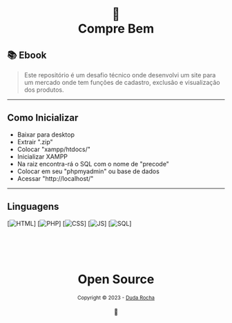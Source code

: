 <h1 align="center">
📄<br>Compre Bem
</h1>

## 📚 Ebook

> Este repositório é um desafio técnico onde desenvolvi um site para um mercado onde tem funções de cadastro, exclusão e visualização dos produtos. 

---

## Como Inicializar

- Baixar para desktop
- Extrair ".zip"
- Colocar "xampp/htdocs/"
- Inicializar XAMPP
- Na raiz encontra-rá o SQL com o nome de "precode"
- Colocar em seu "phpmyadmin" ou base de dados
- Acessar "http://localhost/"

---

## Linguagens

[![HTML](https://img.shields.io/badge/perfil%20-%23323330.svg?&style=for-the-badge&logo=HTML&logoColor=black&color=596CFF)]
[![PHP](https://img.shields.io/badge/repositório%20-%23323330.svg?&style=for-the-badge&PHP=repositório&logoColor=black&color=cb0c9f)]
[![CSS](https://img.shields.io/badge/perfil%20-%23323330.svg?&style=for-the-badge&logo=CSS&logoColor=black&color=343a40)]
[![JS](https://img.shields.io/badge/repositório%20-%23323330.svg?&style=for-the-badge&JS=repositório&logoColor=black&color=0dcaf0)]
[![SQL](https://img.shields.io/badge/perfil%20-%23323330.svg?&style=for-the-badge&logo=SQL&logoColor=black&color=596CFF)]

<div align="center">
  <br/>
  <br/>
  <br/>
    <div>
      <h1>Open Source</h1>
      <sub>Copyright © 2023 - <a href="https://github.com/rdudarocha">Duda Rocha</sub></a>
    </div>
    <br/>
    💖
</div>
